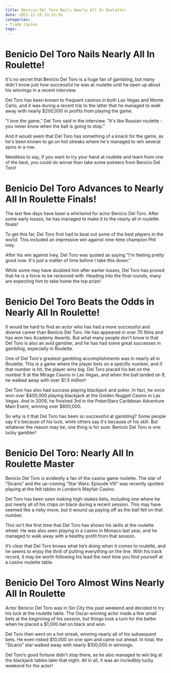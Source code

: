 ```yaml
---
title: Benicio Del Toro Nails Nearly All In Roulette!
date: 2022-12-15 13:15:19
categories:
- Trada Casino
tags:
---
```



#  Benicio Del Toro Nails Nearly All In Roulette!

It's no secret that Benicio Del Toro is a huge fan of gambling, but many didn't know just how successful he was at roulette until he open up about his winnings in a recent interview.

Del Toro has been known to frequent casinos in both Las Vegas and Monte Carlo, and it was during a recent trip to the latter that he managed to walk away with nearly $200,000 in profits from playing the game.

"I love the game," Del Toro said in the interview. "It's like Russian roulette - you never know when the ball is going to stop."

And it would seem that Del Toro has something of a knack for the game, as he's been known to go on hot streaks where he's managed to win several spins in a row.

Needless to say, if you want to try your hand at roulette and learn from one of the best, you could do worse than take some pointers from Benicio Del Toro!

#  Benicio Del Toro Advances to Nearly All In Roulette Finals!

The last few days have been a whirlwind for actor Benicio Del Toro. After some early losses, he has managed to make it to the nearly all in roulette finals!

To get this far, Del Toro first had to beat out some of the best players in the world. This included an impressive win against nine-time champion Phil Ivey.

After his win against Ivey, Del Toro was quoted as saying "I'm feeling pretty good now. It's just a matter of time before I take this down."

While some may have doubted him after earlier losses, Del Toro has proved that he is a force to be reckoned with. Heading into the final rounds, many are expecting him to take home the top prize!

#  Benicio Del Toro Beats the Odds in Nearly All In Roulette!

It would be hard to find an actor who has had a more successful and diverse career than Benicio Del Toro. He has appeared in over 70 films and has won two Academy Awards. But what many people don't know is that Del Toro is also an avid gambler, and he has had some great successes in gambling, especially in Roulette.

One of Del Toro's greatest gambling accomplishments was in nearly all in Roulette. This is a game where the player bets on a specific number, and if that number is hit, the player wins big. Del Toro placed his bet on the number 9 at the Mirage Casino in Las Vegas, and when the ball landed on 9, he walked away with over $1.5 million!

Del Toro has also had success playing blackjack and poker. In fact, he once won over $400,000 playing blackjack at the Golden Nugget Casino in Las Vegas. And in 2009, he finished 3rd in the PokerStars Caribbean Adventure Main Event, winning over $800,000.

So why is it that Del Toro has been so successful at gambling? Some people say it's because of his luck, while others say it's because of his skill. But whatever the reason may be, one thing is for sure: Benicio Del Toro is one lucky gambler!

#  Benicio Del Toro: Nearly All In Roulette Master

Benicio Del Toro is evidently a fan of the casino game roulette. The star of “Sicario” and the up-coming “Star Wars: Episode VIII” was recently spotted playing at the felt tables in London’s Mayfair Casino.

Del Toro has been seen making high-stakes bets, including one where he put nearly all of his chips on black during a recent session. This may have seemed like a risky move, but it wound up paying off as the ball fell on that number.

This isn’t the first time that Del Toro has shown his skills at the roulette wheel. He was also seen playing in a casino in Monaco last year, and he managed to walk away with a healthy profit from that session.

It’s clear that Del Toro knows what he’s doing when it comes to roulette, and he seems to enjoy the thrill of putting everything on the line. With his track record, it may be worth following his lead the next time you find yourself at a casino roulette table.

#  Benicio Del Toro Almost Wins Nearly All In Roulette

Actor Benicio Del Toro was in Sin City this past weekend and decided to try his luck at the roulette table. The Oscar-winning actor made a few small bets at the beginning of his session, but things took a turn for the better when he placed a $1,000 bet on black and won.

Del Toro then went on a hot streak, winning nearly all of his subsequent bets. He even risked $10,000 on one spin and came out ahead. In total, the “Sicario” star walked away with nearly $100,000 in winnings.

Del Toro’s good fortune didn’t stop there, as he also managed to win big at the blackjack tables later that night. All in all, it was an incredibly lucky weekend for the actor!